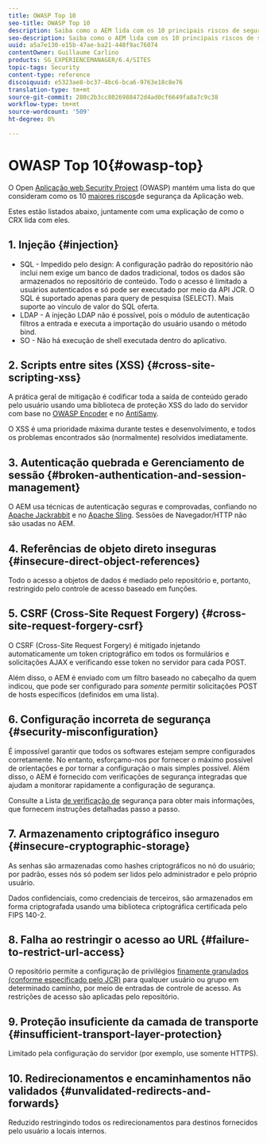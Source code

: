 ```yaml
---
title: OWASP Top 10
seo-title: OWASP Top 10
description: Saiba como o AEM lida com os 10 principais riscos de segurança do OWASP.
seo-description: Saiba como o AEM lida com os 10 principais riscos de segurança do OWASP.
uuid: a5a7e130-e15b-47ae-ba21-448f9ac76074
contentOwner: Guillaume Carlino
products: SG_EXPERIENCEMANAGER/6.4/SITES
topic-tags: Security
content-type: reference
discoiquuid: e5323ae8-bc37-4bc6-bca6-9763e18c8e76
translation-type: tm+mt
source-git-commit: 280c2b3cc8026988472d4ad0cf6649fa8a7c9c38
workflow-type: tm+mt
source-wordcount: '509'
ht-degree: 0%

---
```



# OWASP Top 10{#owasp-top}

O Open [Aplicação web Security Project](https://www.owasp.org) (OWASP) mantém uma lista do que consideram como os 10 [maiores riscos](https://www.owasp.org/index.php/OWASP_Top_Ten_Project)de segurança da Aplicação web.

Estes estão listados abaixo, juntamente com uma explicação de como o CRX lida com eles.

## 1. Injeção {#injection}

* SQL - Impedido pelo design: A configuração padrão do repositório não inclui nem exige um banco de dados tradicional, todos os dados são armazenados no repositório de conteúdo. Todo o acesso é limitado a usuários autenticados e só pode ser executado por meio da API JCR. O SQL é suportado apenas para query de pesquisa (SELECT). Mais suporte ao vínculo de valor do SQL oferta.
* LDAP - A injeção LDAP não é possível, pois o módulo de autenticação filtros a entrada e executa a importação do usuário usando o método bind.
* SO - Não há execução de shell executada dentro do aplicativo.

## 2. Scripts entre sites (XSS) {#cross-site-scripting-xss}

A prática geral de mitigação é codificar toda a saída de conteúdo gerado pelo usuário usando uma biblioteca de proteção XSS do lado do servidor com base no [OWASP Encoder](https://www.owasp.org/index.php/OWASP_Java_Encoder_Project) e no [AntiSamy](https://www.owasp.org/index.php/Category:OWASP_AntiSamy_Project).

O XSS é uma prioridade máxima durante testes e desenvolvimento, e todos os problemas encontrados são (normalmente) resolvidos imediatamente.

## 3. Autenticação quebrada e Gerenciamento de sessão {#broken-authentication-and-session-management}

O AEM usa técnicas de autenticação seguras e comprovadas, confiando no [Apache Jackrabbit](https://jackrabbit.apache.org/) e no [Apache Sling](https://sling.apache.org/). Sessões de Navegador/HTTP não são usadas no AEM.

## 4. Referências de objeto direto inseguras {#insecure-direct-object-references}

Todo o acesso a objetos de dados é mediado pelo repositório e, portanto, restringido pelo controle de acesso baseado em funções.

## 5. CSRF (Cross-Site Request Forgery) {#cross-site-request-forgery-csrf}

O CSRF (Cross-Site Request Forgery) é mitigado injetando automaticamente um token criptográfico em todos os formulários e solicitações AJAX e verificando esse token no servidor para cada POST.

Além disso, o AEM é enviado com um filtro baseado no cabeçalho da quem indicou, que pode ser configurado para *somente* permitir solicitações POST de hosts específicos (definidos em uma lista).

## 6. Configuração incorreta de segurança {#security-misconfiguration}

É impossível garantir que todos os softwares estejam sempre configurados corretamente. No entanto, esforçamo-nos por fornecer o máximo possível de orientações e por tornar a configuração o mais simples possível. Além disso, o AEM é fornecido com verificações [](/help/sites-administering/operations-dashboard.md) de segurança integradas que ajudam a monitorar rapidamente a configuração de segurança.

Consulte a Lista [de verificação de](/help/sites-administering/security-checklist.md) segurança para obter mais informações, que fornecem instruções detalhadas passo a passo.

## 7. Armazenamento criptográfico inseguro {#insecure-cryptographic-storage}

As senhas são armazenadas como hashes criptográficos no nó do usuário; por padrão, esses nós só podem ser lidos pelo administrador e pelo próprio usuário.

Dados confidenciais, como credenciais de terceiros, são armazenados em forma criptografada usando uma biblioteca criptográfica certificada pelo FIPS 140-2.

## 8. Falha ao restringir o acesso ao URL {#failure-to-restrict-url-access}

O repositório permite a configuração de privilégios [finamente granulados (conforme especificado pelo JCR)](https://docs.adobe.com/content/docs/en/spec/jcr/2.0/16_Access_Control_Management.html) para qualquer usuário ou grupo em determinado caminho, por meio de entradas de controle de acesso. As restrições de acesso são aplicadas pelo repositório.

## 9. Proteção insuficiente da camada de transporte {#insufficient-transport-layer-protection}

Limitado pela configuração do servidor (por exemplo, use somente HTTPS).

## 10. Redirecionamentos e encaminhamentos não validados {#unvalidated-redirects-and-forwards}

Reduzido restringindo todos os redirecionamentos para destinos fornecidos pelo usuário a locais internos.

